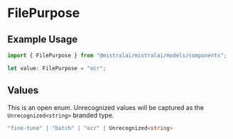 # FilePurpose

## Example Usage

```typescript
import { FilePurpose } from "@mistralai/mistralai/models/components";

let value: FilePurpose = "ocr";
```

## Values

This is an open enum. Unrecognized values will be captured as the `Unrecognized<string>` branded type.

```typescript
"fine-tune" | "batch" | "ocr" | Unrecognized<string>
```